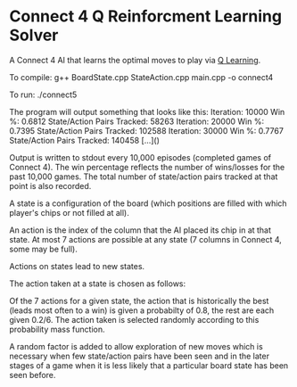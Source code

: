 Connect 4 Q Reinforcment Learning Solver
========================================

A Connect 4 AI that learns the optimal moves to play via [Q
Learning](http://en.wikipedia.org/wiki/Q-learning).


To compile:
    g++ BoardState.cpp StateAction.cpp main.cpp -o connect4

To run:
    ./connect5

The program will output something that looks like this:
    Iteration: 10000        Win %: 0.6812   State/Action Pairs Tracked: 58263
    Iteration: 20000        Win %: 0.7395   State/Action Pairs Tracked: 102588
    Iteration: 30000        Win %: 0.7767   State/Action Pairs Tracked: 140458
    \[...\]()

Output is written to stdout every 10,000 episodes (completed games of Connect 4). The
win percentage reflects the number of wins/losses for the past 10,000
games. The total number of state/action pairs tracked at that point is also recorded.

A state is a configuration of the board (which positions are filled with which player's chips or not filled at all).

An action is the index of the column that the AI placed its chip in at that state. At most 7 actions are possible at any state (7 columns in Connect 4, some may be full).

Actions on states lead to new states.


The action taken at a state is chosen as follows:

Of the 7 actions for a given state, the action that is
historically the best (leads most often to a win) is given a probabilty of 0.8, the rest are each given 0.2/6. The action taken is selected randomly according to this probability mass function.

A random factor is added to allow exploration of new moves which is
necessary when few state/action pairs have been seen and in the later
stages of a game when it is less likely that a particular board state has
been seen before.
